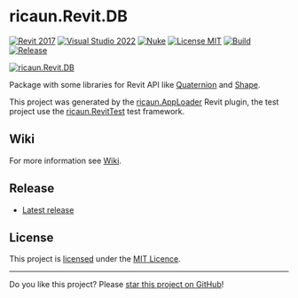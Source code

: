 # ricaun.Revit.DB

[![Revit 2017](https://img.shields.io/badge/Revit-2017+-blue.svg)](https://github.com/ricaun-io/ricaun.Revit.DB)
[![Visual Studio 2022](https://img.shields.io/badge/Visual%20Studio-2022-blue)](https://github.com/ricaun-io/ricaun.Revit.DB)
[![Nuke](https://img.shields.io/badge/Nuke-Build-blue)](https://nuke.build/)
[![License MIT](https://img.shields.io/badge/License-MIT-blue.svg)](LICENSE)
[![Build](https://github.com/ricaun-io/ricaun.Revit.DB/actions/workflows/Build.yml/badge.svg)](https://github.com/ricaun-io/ricaun.Revit.DB/actions)
[![Release](https://img.shields.io/nuget/v/ricaun.Revit.DB?logo=nuget&label=release&color=blue)](https://www.nuget.org/packages/ricaun.Revit.DB)

[![ricaun.Revit.DB](https://github.com/ricaun-io/ricaun.Revit.DB/blob/master/assets/ricaun.Revit.DB.png)](https://github.com/ricaun-io/ricaun.Revit.DB)

Package with some libraries for Revit API like [Quaternion](ricaun.Revit.DB.Quaternion) and [Shape](ricaun.Revit.DB.Shape).

This project was generated by the [ricaun.AppLoader](https://ricaun.com/AppLoader/) Revit plugin, the test project use the [ricaun.RevitTest](https://ricaun.com/RevitTest) test framework.

## Wiki

For more information see [Wiki](https://github.com/ricaun-io/ricaun.Revit.DB/wiki).

## Release

* [Latest release](https://github.com/ricaun-io/ricaun.Revit.DB/releases/latest)

## License

This project is [licensed](LICENSE) under the [MIT Licence](https://en.wikipedia.org/wiki/MIT_License).

---

Do you like this project? Please [star this project on GitHub](https://github.com/ricaun-io/ricaun.Revit.DB/stargazers)!